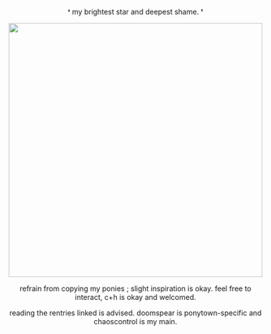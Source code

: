 <p align="center">
❛ my brightest star and deepest shame. ❜
</p>

<p align="center">
    <img width="500" src="https://files.catbox.moe/bs3vgk.png">
</p>

<p align="center">
refrain from copying my ponies ; slight inspiration is okay. feel free to interact, c+h is okay and welcomed.
</p>

<p align="center">
reading the rentries linked is advised. doomspear is ponytown-specific and chaoscontrol is my main.
</p>
